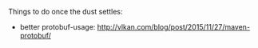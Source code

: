 Things to do once the dust settles:

- better protobuf-usage: http://vlkan.com/blog/post/2015/11/27/maven-protobuf/
